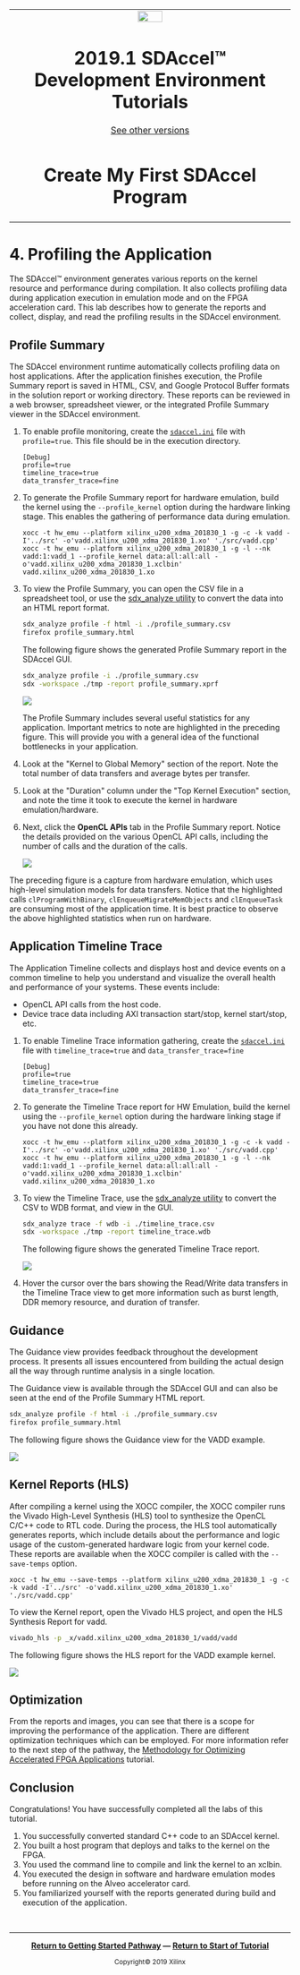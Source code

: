 <table>
 <tr>
   <td align="center"><img src="https://www.xilinx.com/content/dam/xilinx/imgs/press/media-kits/corporate/xilinx-logo.png" width="30%"/><h1>2019.1 SDAccel™ Development Environment Tutorials</h1>
   <a href="https://github.com/Xilinx/SDAccel-Tutorials/branches/all">See other versions</a>
   </td>
 </tr>
 <tr>
 <td align="center"><h1>Create My First SDAccel Program</h1>
 </td>
 </tr>
</table>

# 4. Profiling the Application

The SDAccel™ environment generates various reports on the kernel resource and performance during compilation. It also collects profiling data during application execution in emulation mode and on the FPGA acceleration card. This lab describes how to generate the reports and collect, display, and read the profiling results in the SDAccel environment.

## Profile Summary

The SDAccel environment runtime automatically collects profiling data on host applications. After the application finishes execution, the Profile Summary report is saved in HTML, CSV, and Google Protocol Buffer formats in the solution report or working directory. These reports can be reviewed in a web browser, spreadsheet viewer, or the integrated Profile Summary viewer in the SDAccel environment.

1. To enable profile monitoring, create the [`sdaccel.ini`](../Pathway3/ProfileAndTraceReports.md#create-the-sdaccelini-file) file with `profile=true`. This file should be in the execution directory.

   ```
   [Debug]
   profile=true
   timeline_trace=true
   data_transfer_trace=fine
   ```

2. To generate the Profile Summary report for hardware emulation, build the kernel using the `--profile_kernel` option during the hardware linking stage. This enables the gathering of performance data during emulation.

   ```
   xocc -t hw_emu --platform xilinx_u200_xdma_201830_1 -g -c -k vadd -I'../src' -o'vadd.xilinx_u200_xdma_201830_1.xo' './src/vadd.cpp'
   xocc -t hw_emu --platform xilinx_u200_xdma_201830_1 -g -l --nk vadd:1:vadd_1 --profile_kernel data:all:all:all -o'vadd.xilinx_u200_xdma_201830_1.xclbin' vadd.xilinx_u200_xdma_201830_1.xo
   ```

3. To view the Profile Summary, you can open the CSV file in a spreadsheet tool, or use the [sdx_analyze utility](../Pathway3/ProfileAndTraceReports.md#view-the-profile-summary) to convert the data into an HTML report format.

   ```bash
   sdx_analyze profile -f html -i ./profile_summary.csv
   firefox profile_summary.html
   ```

   The following figure shows the generated Profile Summary report in the SDAccel GUI.

   ```bash
   sdx_analyze profile -i ./profile_summary.csv
   sdx -workspace ./tmp -report profile_summary.xprf
   ```

   ![](./images/profile_summary_1.png)

   The Profile Summary includes several useful statistics for any application. Important metrics to note are highlighted in the preceding figure. This will provide you with a general idea of the functional bottlenecks in your application.

4. Look at the "Kernel to Global Memory" section of the report. Note the total number of data transfers and average bytes per transfer.

5. Look at the "Duration" column under the "Top Kernel Execution" section, and note the time it took to execute the kernel in hardware emulation/hardware.

6. Next, click the **OpenCL APIs** tab in the Profile Summary report. Notice the details provided on the various OpenCL API calls, including the number of calls and the duration of the calls.

   ![](./images/profile_summary_2.png)

The preceding figure is a capture from hardware emulation, which uses high-level simulation models for data transfers. Notice that the  highlighted calls `clProgramWithBinary`, `clEnqueueMigrateMemObjects` and `clEnqueueTask` are consuming most of the application time. It is best practice to observe the above highlighted statistics when run on hardware.

## Application Timeline Trace

The Application Timeline collects and displays host and device events on a common timeline to help you understand and visualize the overall health and performance of your systems. These events include:

* OpenCL API calls from the host code.
* Device trace data including AXI transaction start/stop, kernel start/stop, etc.

1. To enable Timeline Trace information gathering, create the [`sdaccel.ini`](../Pathway3/ProfileAndTraceReports.md#create-the-sdaccelini-file) file with `timeline_trace=true` and `data_transfer_trace=fine`

   ```
   [Debug]
   profile=true
   timeline_trace=true
   data_transfer_trace=fine
   ```

2. To generate the Timeline Trace report for HW Emulation, build the kernel using the `--profile_kernel` option during the hardware linking stage if you have not done this already.

   ```
   xocc -t hw_emu --platform xilinx_u200_xdma_201830_1 -g -c -k vadd -I'../src' -o'vadd.xilinx_u200_xdma_201830_1.xo' './src/vadd.cpp'
   xocc -t hw_emu --platform xilinx_u200_xdma_201830_1 -g -l --nk vadd:1:vadd_1 --profile_kernel data:all:all:all -o'vadd.xilinx_u200_xdma_201830_1.xclbin' vadd.xilinx_u200_xdma_201830_1.xo
   ```

3. To view the Timeline Trace, use the [sdx_analyze utility](../Pathway3/ProfileAndTraceReports.md#view-the-timeline-trace) to convert the CSV to WDB format, and view in the GUI.

   ```bash
   sdx_analyze trace -f wdb -i ./timeline_trace.csv
   sdx -workspace ./tmp -report timeline_trace.wdb
   ```

   The following figure shows the generated Timeline Trace report.

   ![](./images/timeline_trace_1.png)

4. Hover the cursor over the bars showing the Read/Write data transfers in the Timeline Trace view to get more information such as burst length, DDR memory resource, and duration of transfer.

## Guidance

The Guidance view provides feedback throughout the development process. It presents all issues encountered from building the actual design all the way through runtime analysis in a single location.

The Guidance view is available through the SDAccel GUI and can also be seen at the end of the Profile Summary HTML report.

   ```bash
   sdx_analyze profile -f html -i ./profile_summary.csv
   firefox profile_summary.html
   ```

The following figure shows the Guidance view for the VADD example.

![](./images/guidance_report_1.png)

## Kernel Reports (HLS)

After compiling a kernel using the XOCC compiler, the XOCC compiler runs the Vivado High-Level Synthesis (HLS) tool to synthesize the OpenCL C/C++ code to RTL code. During the process, the HLS tool automatically generates reports, which include details about the performance and logic usage of the custom-generated hardware logic from your kernel code. These reports are available when the XOCC compiler is called with the `--save-temps` option.

   ```
   xocc -t hw_emu --save-temps --platform xilinx_u200_xdma_201830_1 -g -c -k vadd -I'../src' -o'vadd.xilinx_u200_xdma_201830_1.xo' './src/vadd.cpp'
   ```

To view the Kernel report, open the Vivado HLS project, and open the HLS Synthesis Report for vadd.

   ```bash
   vivado_hls -p _x/vadd.xilinx_u200_xdma_201830_1/vadd/vadd
   ```

The following figure shows the HLS report for the VADD example kernel.

![](./images/hls_kernel_report_1.png)

## Optimization

From the reports and images, you can see that there is a scope for improving the performance of the application. There are different optimization techniques which can be employed. For more information refer to the next step of the pathway, the [Methodology for Optimizing Accelerated FPGA Applications](../convolution-tutorial/README.md) tutorial.

## Conclusion

Congratulations! You have successfully completed all the labs of this tutorial.

1. You successfully converted standard C++ code to an SDAccel kernel.
2. You built a host program that deploys and talks to the kernel on the FPGA.
3. You used the command line to compile and link the kernel to an xclbin.
4. You executed the design in software and hardware emulation modes before running on the Alveo accelerator card.
5. You familiarized yourself with the reports generated during build and execution of the application.

</br>
<hr/>
<p align="center"><b><a href="/docs/sdaccel-getting-started/">Return to Getting Started Pathway</a> — <a href="./README.md">Return to Start of Tutorial</a></b></p>

<p align="center"><sup>Copyright&copy; 2019 Xilinx</sup></p>
